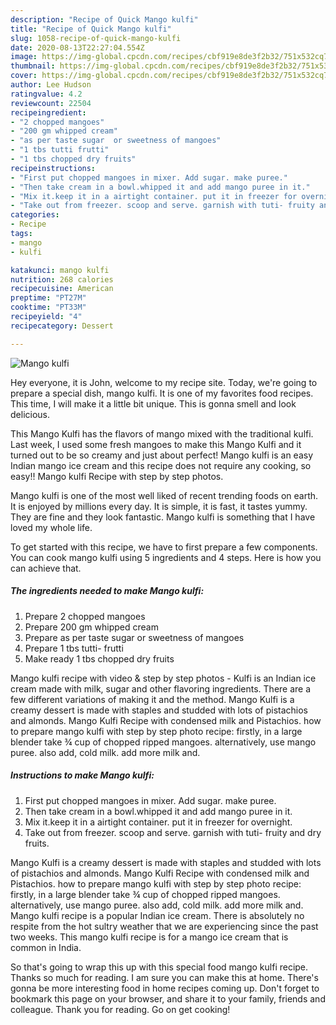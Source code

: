 ```yaml
---
description: "Recipe of Quick Mango kulfi"
title: "Recipe of Quick Mango kulfi"
slug: 1058-recipe-of-quick-mango-kulfi
date: 2020-08-13T22:27:04.554Z
image: https://img-global.cpcdn.com/recipes/cbf919e8de3f2b32/751x532cq70/mango-kulfi-recipe-main-photo.jpg
thumbnail: https://img-global.cpcdn.com/recipes/cbf919e8de3f2b32/751x532cq70/mango-kulfi-recipe-main-photo.jpg
cover: https://img-global.cpcdn.com/recipes/cbf919e8de3f2b32/751x532cq70/mango-kulfi-recipe-main-photo.jpg
author: Lee Hudson
ratingvalue: 4.2
reviewcount: 22504
recipeingredient:
- "2 chopped mangoes"
- "200 gm whipped cream"
- "as per taste sugar  or sweetness of mangoes"
- "1 tbs tutti frutti"
- "1 tbs chopped dry fruits"
recipeinstructions:
- "First put chopped mangoes in mixer. Add sugar. make puree."
- "Then take cream in a bowl.whipped it and add mango puree in it."
- "Mix it.keep it in a airtight container. put it in freezer for overnight."
- "Take out from freezer. scoop and serve. garnish with tuti- fruity and dry fruits."
categories:
- Recipe
tags:
- mango
- kulfi

katakunci: mango kulfi 
nutrition: 268 calories
recipecuisine: American
preptime: "PT27M"
cooktime: "PT33M"
recipeyield: "4"
recipecategory: Dessert

---
```



![Mango kulfi](https://img-global.cpcdn.com/recipes/cbf919e8de3f2b32/751x532cq70/mango-kulfi-recipe-main-photo.jpg)

Hey everyone, it is John, welcome to my recipe site. Today, we're going to prepare a special dish, mango kulfi. It is one of my favorites food recipes. This time, I will make it a little bit unique. This is gonna smell and look delicious.

This Mango Kulfi has the flavors of mango mixed with the traditional kulfi. Last week, I used some fresh mangoes to make this Mango Kulfi and it turned out to be so creamy and just about perfect! Mango kulfi is an easy Indian mango ice cream and this recipe does not require any cooking, so easy!! Mango kulfi Recipe with step by step photos.

Mango kulfi is one of the most well liked of recent trending foods on earth. It is enjoyed by millions every day. It is simple, it is fast, it tastes yummy. They are fine and they look fantastic. Mango kulfi is something that I have loved my whole life.


To get started with this recipe, we have to first prepare a few components. You can cook mango kulfi using 5 ingredients and 4 steps. Here is how you can achieve that.

<!--inarticleads1-->

##### The ingredients needed to make Mango kulfi:

1. Prepare 2 chopped mangoes
1. Prepare 200 gm whipped cream
1. Prepare as per taste sugar  or sweetness of mangoes
1. Prepare 1 tbs tutti- frutti
1. Make ready 1 tbs chopped dry fruits


Mango kulfi recipe with video &amp; step by step photos - Kulfi is an Indian ice cream made with milk, sugar and other flavoring ingredients. There are a few different variations of making it and the method. Mango Kulfi is a creamy dessert is made with staples and studded with lots of pistachios and almonds. Mango Kulfi Recipe with condensed milk and Pistachios. how to prepare mango kulfi with step by step photo recipe: firstly, in a large blender take ¾ cup of chopped ripped mangoes. alternatively, use mango puree. also add, cold milk. add more milk and. 

<!--inarticleads2-->

##### Instructions to make Mango kulfi:

1. First put chopped mangoes in mixer. Add sugar. make puree.
1. Then take cream in a bowl.whipped it and add mango puree in it.
1. Mix it.keep it in a airtight container. put it in freezer for overnight.
1. Take out from freezer. scoop and serve. garnish with tuti- fruity and dry fruits.


Mango Kulfi is a creamy dessert is made with staples and studded with lots of pistachios and almonds. Mango Kulfi Recipe with condensed milk and Pistachios. how to prepare mango kulfi with step by step photo recipe: firstly, in a large blender take ¾ cup of chopped ripped mangoes. alternatively, use mango puree. also add, cold milk. add more milk and. Mango kulfi recipe is a popular Indian ice cream. There is absolutely no respite from the hot sultry weather that we are experiencing since the past two weeks. This mango kulfi recipe is for a mango ice cream that is common in India. 

So that's going to wrap this up with this special food mango kulfi recipe. Thanks so much for reading. I am sure you can make this at home. There's gonna be more interesting food in home recipes coming up. Don't forget to bookmark this page on your browser, and share it to your family, friends and colleague. Thank you for reading. Go on get cooking!
